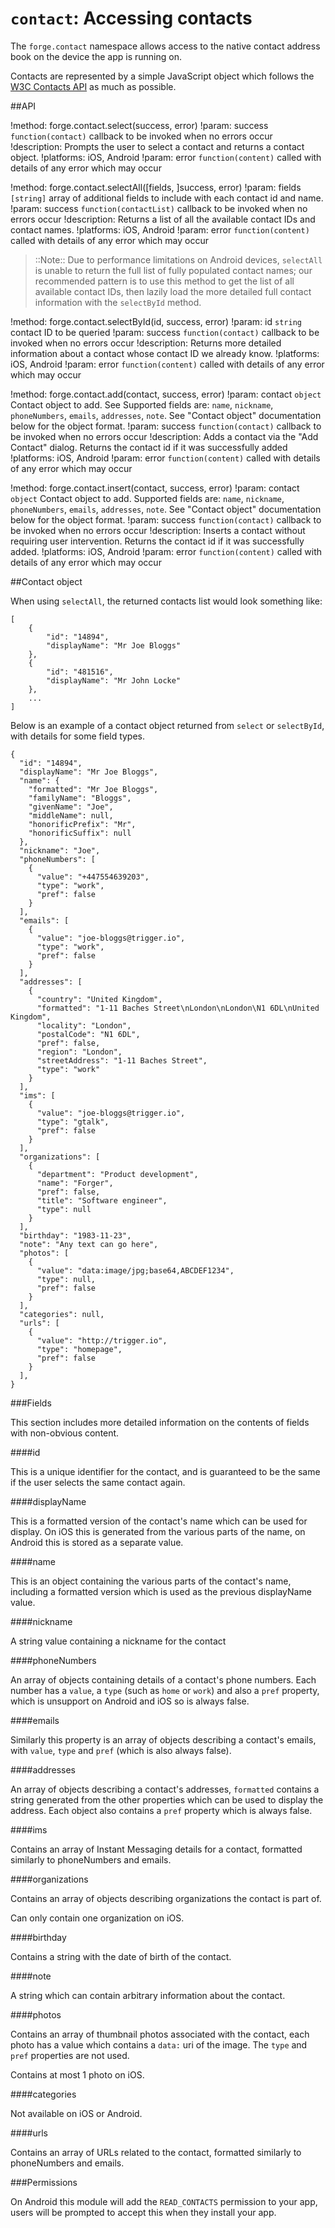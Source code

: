 ``contact``: Accessing contacts
===============================

The ``forge.contact`` namespace allows access to the native contact
address book on the device the app is running on.

Contacts are represented by a simple JavaScript object which follows the [W3C Contacts API](http://www.w3.org/TR/contacts-api/#contact-interface>) as much as possible.

##API

!method: forge.contact.select(success, error)
!param: success `function(contact)` callback to be invoked when no errors occur
!description: Prompts the user to select a contact and returns a contact object.
!platforms: iOS, Android
!param: error `function(content)` called with details of any error which may occur

!method: forge.contact.selectAll([fields, ]success, error)
!param: fields `[string]` array of additional fields to include with each contact id and name.
!param: success `function(contactList)` callback to be invoked when no errors occur
!description: Returns a list of all the available contact IDs and contact names.
!platforms: iOS, Android
!param: error `function(content)` called with details of any error which may occur

> ::Note:: Due to performance limitations on Android devices, ``selectAll`` is unable to return the full list of fully populated contact names; our recommended pattern is to use this method to get the list of all available contact IDs, then lazily load the more detailed full contact information with the ``selectById`` method.

!method: forge.contact.selectById(id, success, error)
!param: id `string` contact ID to be queried
!param: success `function(contact)` callback to be invoked when no errors occur
!description: Returns more detailed information about a contact whose contact ID we already know.
!platforms: iOS, Android
!param: error `function(content)` called with details of any error which may occur

!method: forge.contact.add(contact, success, error)
!param: contact `object` Contact object to add. See Supported fields are: `name`, `nickname`, `phoneNumbers`, `emails`, `addresses`, `note`. See "Contact object" documentation below for the object format.
!param: success `function(contact)` callback to be invoked when no errors occur
!description: Adds a contact via the "Add Contact" dialog. Returns the contact id if it was successfully added
!platforms: iOS, Android
!param: error `function(content)` called with details of any error which may occur

!method: forge.contact.insert(contact, success, error)
!param: contact `object` Contact object to add. Supported fields are: `name`, `nickname`, `phoneNumbers`, `emails`, `addresses`, `note`. See "Contact object" documentation below for the object format. 
!param: success `function(contact)` callback to be invoked when no errors occur
!description: Inserts a contact without requiring user intervention. Returns the contact id if it was successfully added.
!platforms: iOS, Android
!param: error `function(content)` called with details of any error which may occur


##Contact object 

When using ``selectAll``, the returned contacts list would look
something like:

    [
        {
            "id": "14894",
            "displayName": "Mr Joe Bloggs"
        },
        {
            "id": "481516",
            "displayName": "Mr John Locke"
        },
        ...
    ]

Below is an example of a contact object returned from ``select`` or
``selectById``, with details for some field types.

	{
	  "id": "14894",
	  "displayName": "Mr Joe Bloggs",
	  "name": {
	    "formatted": "Mr Joe Bloggs",
	    "familyName": "Bloggs",
	    "givenName": "Joe",
	    "middleName": null,
	    "honorificPrefix": "Mr",
	    "honorificSuffix": null
	  },
	  "nickname": "Joe",
	  "phoneNumbers": [
	    {
	      "value": "+447554639203",
	      "type": "work",
	      "pref": false
	    }
	  ],
	  "emails": [
	    {
	      "value": "joe-bloggs@trigger.io",
	      "type": "work",
	      "pref": false
	    }
	  ],
	  "addresses": [
	    {
	      "country": "United Kingdom",
	      "formatted": "1-11 Baches Street\nLondon\nLondon\N1 6DL\nUnited Kingdom",
	      "locality": "London",
	      "postalCode": "N1 6DL",
	      "pref": false,
	      "region": "London",
	      "streetAddress": "1-11 Baches Street",
	      "type": "work"
	    }
	  ],
	  "ims": [
	    {
	      "value": "joe-bloggs@trigger.io",
	      "type": "gtalk",
	      "pref": false
	    }
	  ],
	  "organizations": [
	    {
	      "department": "Product development",
	      "name": "Forger",
	      "pref": false,
	      "title": "Software engineer",
	      "type": null
	    }
	  ],
	  "birthday": "1983-11-23",
	  "note": "Any text can go here",
	  "photos": [
	    {
	      "value": "data:image/jpg;base64,ABCDEF1234",
	      "type": null,
	      "pref": false
	    }
	  ],
	  "categories": null,
	  "urls": [
	    {
	      "value": "http://trigger.io",
	      "type": "homepage",
	      "pref": false
	    }
	  ],
	}

###Fields

This section includes more detailed information on the contents of
fields with non-obvious content.

####id

This is a unique identifier for the contact, and is guaranteed to be the
same if the user selects the same contact again.

####displayName

This is a formatted version of the contact's name which can be used for
display. On iOS this is generated from the various parts of the name, on
Android this is stored as a separate value.

####name

This is an object containing the various parts of the contact's name,
including a formatted version which is used as the previous displayName
value.

####nickname

A string value containing a nickname for the contact

####phoneNumbers

An array of objects containing details of a contact's phone numbers. Each
number has a ``value``, a ``type`` (such as ``home`` or ``work``) and
also a ``pref`` property, which is unsupport on Android and iOS so is
always false.

####emails

Similarly this property is an array of objects describing a contact's
emails, with ``value``, ``type`` and ``pref`` (which is also always
false).

####addresses

An array of objects describing a contact's addresses, ``formatted``
contains a string generated from the other properties which can be used
to display the address. Each object also contains a ``pref`` property
which is always false.

####ims

Contains an array of Instant Messaging details for a contact, formatted
similarly to phoneNumbers and emails.

####organizations

Contains an array of objects describing organizations the contact is
part of.

Can only contain one organization on iOS.

####birthday

Contains a string with the date of birth of the contact.

####note

A string which can contain arbitrary information about the contact.

####photos

Contains an array of thumbnail photos associated with the contact, each
photo has a value which contains a ``data:`` uri of the image. The
``type`` and ``pref`` properties are not used.

Contains at most 1 photo on iOS.

####categories

Not available on iOS or Android.

####urls

Contains an array of URLs related to the contact, formatted similarly to
phoneNumbers and emails.

###Permissions

On Android this module will add the ``READ_CONTACTS`` permission to your
app, users will be prompted to accept this when they install your app.
